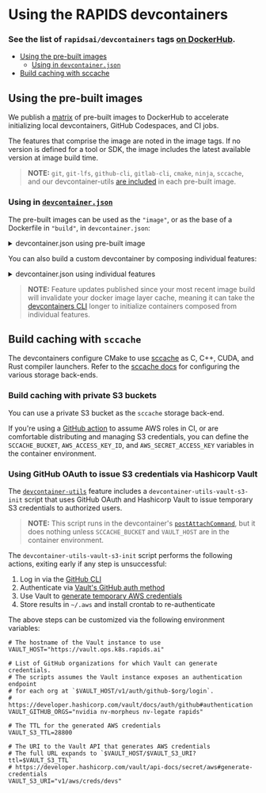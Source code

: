 # Using the RAPIDS devcontainers

### See the list of `rapidsai/devcontainers` tags [on DockerHub](https://hub.docker.com/r/rapidsai/devcontainers/tags).

* [Using the pre-built images](#using-the-pre-built-images)
  * [Using in `devcontainer.json`](#using-in-devcontainerjson)
* [Build caching with sccache](#build-caching-with-sccache)


## Using the pre-built images

We publish a [matrix](matrix.yml) of pre-built images to DockerHub to accelerate initializing local devcontainers, GitHub Codespaces, and CI jobs.

The features that comprise the image are noted in the image tags. If no version is defined for a tool or SDK, the image includes the latest available version at image build time.

> **NOTE:** `git`, `git-lfs`, `github-cli`, `gitlab-cli`, `cmake`, `ninja`, `sccache`, and our devcontainer-utils [are included](image/.devcontainer/devcontainer.json#L12-L33) in each pre-built image.

### Using in [`devcontainer.json`](https://containers.dev/implementors/json_reference/#image-specific)

The pre-built images can be used as the `"image"`, or as the base of a Dockerfile in `"build"`, in `devcontainer.json`:

<details><summary>devcontainer.json using pre-built image</summary><pre>{<br/>  "image": "rapidsai/devcontainers:25.04-cpp-llvm16-cuda12.0-nvhpc23.5-ubuntu22.04",<br/>  "hostRequirements": { "gpu": true },<br/>  "workspaceFolder": "/home/coder/${localWorkspaceFolderBasename}",<br/>  "workspaceMount": "source=${localWorkspaceFolder},target=/home/coder/${localWorkspaceFolderBasename},type=bind"<br/>}</pre></details>

You can also build a custom devcontainer by composing individual features:

<details><summary>devcontainer.json using individual features</summary><pre>{<br/>  "image": "ubuntu:22.04",<br/>  "features": {<br/>    "ghcr.io/rapidsai/devcontainers/features/cmake:25.4": {},<br/>    "ghcr.io/rapidsai/devcontainers/features/ninja:25.4": {},<br/>    "ghcr.io/rapidsai/devcontainers/features/sccache:25.4": {<br/>      "version": "0.5.4"<br/>    }<br/>  },<br/>  "overrideFeatureInstallOrder": [<br/>    "ghcr.io/rapidsai/devcontainers/features/cmake",<br/>    "ghcr.io/rapidsai/devcontainers/features/ninja",<br/>    "ghcr.io/rapidsai/devcontainers/features/sccache"<br/>  ],<br/>  "workspaceFolder": "/home/coder/${localWorkspaceFolderBasename}",<br/>  "workspaceMount": "source=${localWorkspaceFolder},target=/home/coder/${localWorkspaceFolderBasename},type=bind"<br/>}</pre></details>

> **NOTE:** Feature updates published since your most recent image build will invalidate your docker image layer cache, meaning it can take the [devcontainers CLI](https://github.com/devcontainers/cli) longer to initialize containers composed from individual features.

## Build caching with `sccache`

The devcontainers configure CMake to use [sccache](https://github.com/mozilla/sccache) as C, C++, CUDA, and Rust compiler launchers. Refer to the [sccache docs](https://github.com/mozilla/sccache/tree/main/docs) for configuring the various storage back-ends.

### Build caching with private S3 buckets

You can use a private S3 bucket as the `sccache` storage back-end.

If you're using a [GitHub action](https://github.com/aws-actions/configure-aws-credentials) to assume AWS roles in CI, or are comfortable distributing and managing S3 credentials, you can define the `SCCACHE_BUCKET`, `AWS_ACCESS_KEY_ID`, and `AWS_SECRET_ACCESS_KEY` variables in the container environment.

### Using GitHub OAuth to issue S3 credentials via Hashicorp Vault

The [`devcontainer-utils`](features/src/utils/) feature includes a `devcontainer-utils-vault-s3-init` script that uses GitHub OAuth and Hashicorp Vault to issue temporary S3 credentials to authorized users.

> **NOTE:** This script runs in the devcontainer's [`postAttachCommand`](https://containers.dev/implementors/json_reference/#lifecycle-scripts), but it does nothing unless `SCCACHE_BUCKET` and `VAULT_HOST` are in the container environment.

The `devcontainer-utils-vault-s3-init` script performs the following actions, exiting early if any step is unsuccessful:

1. Log in via the [GitHub CLI](https://cli.github.com/)
2. Authenticate via [Vault's GitHub auth method](https://developer.hashicorp.com/vault/docs/auth/github#authentication)
3. Use Vault to [generate temporary AWS credentials](https://developer.hashicorp.com/vault/api-docs/secret/aws#generate-credentials)
4. Store results in `~/.aws` and install crontab to re-authenticate

The above steps can be customized via the following environment variables:
```
# The hostname of the Vault instance to use
VAULT_HOST="https://vault.ops.k8s.rapids.ai"

# List of GitHub organizations for which Vault can generate credentials.
# The scripts assumes the Vault instance exposes an authentication endpoint
# for each org at `$VAULT_HOST/v1/auth/github-$org/login`.
# https://developer.hashicorp.com/vault/docs/auth/github#authentication
VAULT_GITHUB_ORGS="nvidia nv-morpheus nv-legate rapids"

# The TTL for the generated AWS credentials
VAULT_S3_TTL=28800

# The URI to the Vault API that generates AWS credentials
# The full URL expands to `$VAULT_HOST/$VAULT_S3_URI?ttl=$VAULT_S3_TTL`
# https://developer.hashicorp.com/vault/api-docs/secret/aws#generate-credentials
VAULT_S3_URI="v1/aws/creds/devs"
```
